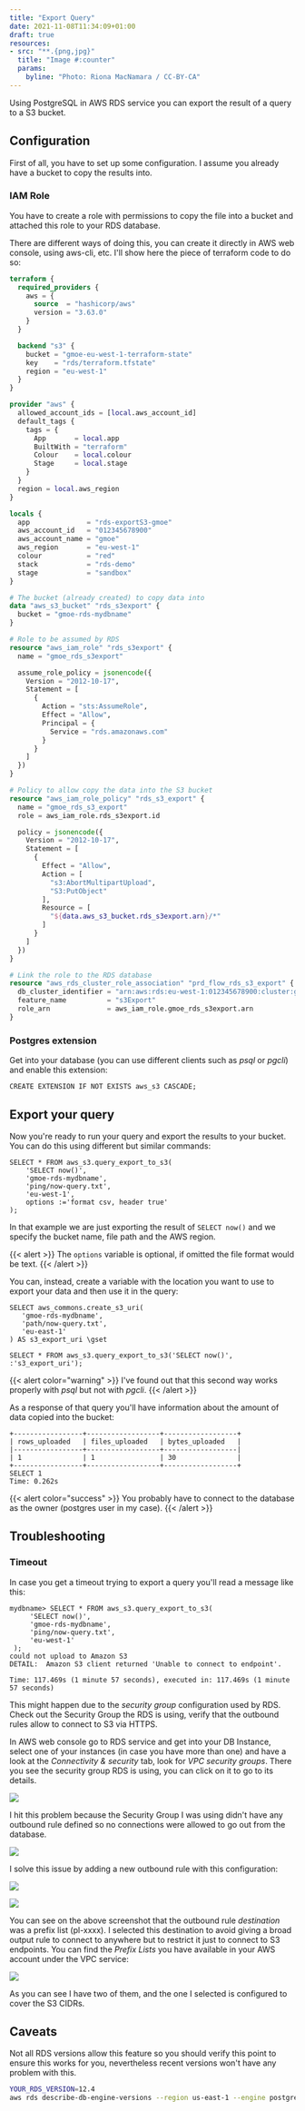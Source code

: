 ```yaml
---
title: "Export Query"
date: 2021-11-08T11:34:09+01:00
draft: true
resources:
- src: "**.{png,jpg}"
  title: "Image #:counter"
  params:
    byline: "Photo: Riona MacNamara / CC-BY-CA"
---
```


Using PostgreSQL in AWS RDS service you can export the result of a query to a S3 bucket. 


## Configuration

First of all, you have to set up some configuration. 
I assume you already have a bucket to copy the results into.

### IAM Role

You have to create a role with permissions to copy the file into a bucket and attached this role to your RDS database.

There are different ways of doing this, you can create it directly in AWS web console, using aws-cli, etc. 
I'll show here the piece of terraform code to do so:

```terraform
terraform {
  required_providers {
    aws = {
      source  = "hashicorp/aws"
      version = "3.63.0"
    }
  }

  backend "s3" {
    bucket = "gmoe-eu-west-1-terraform-state"
    key    = "rds/terraform.tfstate"
    region = "eu-west-1"
  }
}

provider "aws" {
  allowed_account_ids = [local.aws_account_id]
  default_tags {
    tags = {
      App       = local.app
      BuiltWith = "terraform"
      Colour    = local.colour
      Stage     = local.stage
    }
  }
  region = local.aws_region
}

locals {
  app              = "rds-exportS3-gmoe"
  aws_account_id   = "012345678900"
  aws_account_name = "gmoe"
  aws_region       = "eu-west-1"
  colour           = "red"
  stack            = "rds-demo"
  stage            = "sandbox"
}

# The bucket (already created) to copy data into
data "aws_s3_bucket" "rds_s3export" {
  bucket = "gmoe-rds-mydbname"
}

# Role to be assumed by RDS
resource "aws_iam_role" "rds_s3export" {
  name = "gmoe_rds_s3export"

  assume_role_policy = jsonencode({
    Version = "2012-10-17",
    Statement = [
      {
        Action = "sts:AssumeRole",
        Effect = "Allow",
        Principal = {
          Service = "rds.amazonaws.com"
        }
      }
    ]
  })
}

# Policy to allow copy the data into the S3 bucket
resource "aws_iam_role_policy" "rds_s3_export" {
  name = "gmoe_rds_s3_export"
  role = aws_iam_role.rds_s3export.id

  policy = jsonencode({
    Version = "2012-10-17",
    Statement = [
      {
        Effect = "Allow",
        Action = [
          "s3:AbortMultipartUpload",
          "S3:PutObject"
        ],
        Resource = [
          "${data.aws_s3_bucket.rds_s3export.arn}/*"
        ]
      }
    ]
  })
}

# Link the role to the RDS database
resource "aws_rds_cluster_role_association" "prd_flow_rds_s3_export" {
  db_cluster_identifier = "arn:aws:rds:eu-west-1:012345678900:cluster:gmoe-db-cluster"
  feature_name          = "s3Export"
  role_arn              = aws_iam_role.gmoe_rds_s3export.arn
}
```


### Postgres extension

Get into your database (you can use different clients such as _psql_ or _pgcli_) and enable this extension:

```postgresql
CREATE EXTENSION IF NOT EXISTS aws_s3 CASCADE;
```

## Export your query

Now you're ready to run your query and export the results to your bucket. 
You can do this using different but similar commands:

```postgresql
SELECT * FROM aws_s3.query_export_to_s3(
    'SELECT now()', 
    'gmoe-rds-mydbname',
    'ping/now-query.txt',
    'eu-west-1',
    options :='format csv, header true'
);
```

In that example we are just exporting the result of `SELECT now()` and we specify the bucket name, file path and the AWS region.

{{< alert >}}
The `options` variable is optional, if omitted the file format would be text.
{{< /alert >}}

You can, instead, create a variable with the location you want to use to export your data and then use it in the query:

```postgresql
SELECT aws_commons.create_s3_uri(
   'gmoe-rds-mydbname',
   'path/now-query.txt',
   'eu-east-1'
) AS s3_export_uri \gset

SELECT * FROM aws_s3.query_export_to_s3('SELECT now()', :'s3_export_uri');
```

{{< alert color="warning" >}}
I've found out that this second way works properly with _psql_ but not with _pgcli_.
{{< /alert >}}


As a response of that query you'll have information about the amount of data copied into the bucket:

```postgresql
+-----------------+------------------+------------------+
| rows_uploaded   | files_uploaded   | bytes_uploaded   |
|-----------------+------------------+------------------|
| 1               | 1                | 30               |
+-----------------+------------------+------------------+
SELECT 1
Time: 0.262s
```



{{< alert color="success" >}}
You probably have to connect to the database as the owner (postgres user in my case).
{{< /alert >}}




## Troubleshooting

### Timeout

In case you get a timeout trying to export a query you'll read a message like this:

```postgresql
mydbname> SELECT * FROM aws_s3.query_export_to_s3(
     'SELECT now()',
     'gmoe-rds-mydbname',
     'ping/now-query.txt',
     'eu-west-1'
 );
could not upload to Amazon S3
DETAIL:  Amazon S3 client returned 'Unable to connect to endpoint'.

Time: 117.469s (1 minute 57 seconds), executed in: 117.469s (1 minute 57 seconds)
```

This might happen due to the _security group_ configuration used by RDS. 
Check out the Security Group the RDS is using, verify that the outbound rules allow to connect to S3 via HTTPS. 

In AWS web console go to RDS service and get into your DB Instance, select one of your instances (in case you have more than one) and have a look at the _Connectivity & security_ tab, look for _VPC security groups_. There you see the security group RDS is using, you can click on it to go to its details. 

![](/aws-rds-security-group-id.png)

I hit this problem because the Security Group I was using didn't have any outbound rule defined so no connections were allowed to go out from the database.

![](/aws-security-group-outbound-rules-empty.png)

I solve this issue by adding a new outbound rule with this configuration: 

![](/aws-security-group-outbound-rule-allow-s3-via-https-creation.png)

![](/aws-security-group-outbound-rule-allow-s3-via-https.png)

You can see on the above screenshot that the outbound rule _destination_ was a prefix list (pl-xxxx). I selected this destination to avoid giving a broad output rule to connect to anywhere but to restrict it just to connect to S3 endpoints. 
You can find the _Prefix Lists_ you have available in your AWS account under the VPC service:

![](/aws-vpc-prefix-list-s3.png)

As you can see I have two of them, and the one I selected is configured to cover the S3 CIDRs.


## Caveats

Not all RDS versions allow this feature so you should verify this point to ensure this works for you, nevertheless recent versions won't have any problem with this.

```sh
YOUR_RDS_VERSION=12.4
aws rds describe-db-engine-versions --region us-east-1 --engine postgres --engine-version ${YOUR_RDS_VERSION} | grep s3Export
```